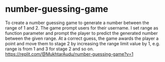 # number-guessing-game
To create a number guessing game to generate a number between the range of 1 and 2. The game prompt users for their username. I set range as function parameter and prompt the player to predict the generated number between the given range. At a correct guess, the game awards the player a point and move them to stage 2 by increasing the range limit value by 1, e.g. range is from 1 and 3 for stage 2 and so on.
https://replit.com/@MukhtarAudu/number-guessing-game?v=1
